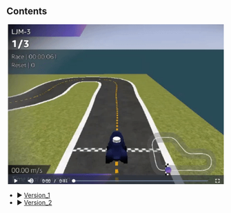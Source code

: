 ## Contents

<p align="center">
<img width="700" src="../image/Result.gif">
</p>

- ▶︎ [Version_1](https://github.com/Jeongmani/Autonomous_Driving_Vehicle/tree/main/reinforcement%20learning/Version_1)
- ▶︎ [Version_2](https://github.com/Jeongmani/Autonomous_Driving_Vehicle/tree/main/reinforcement%20learning/Version_2)
